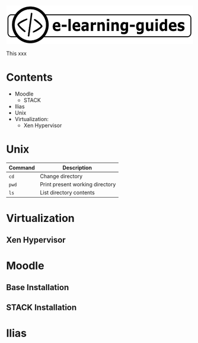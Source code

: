 ![](img/e-learning-guides-logo.png)

This xxx

# Contents

- Moodle
  - STACK
- Ilias
- Unix
- Virtualization:
  - Xen Hypervisor

# Unix

| Command | Description                     |
| ------- | ------------------------------- |
| `cd`    | Change directory                |
| `pwd`   | Print present working directory |
| `ls`    | List directory contents         |

# Virtualization

## Xen Hypervisor

# Moodle

## Base Installation

## STACK Installation

# Ilias
